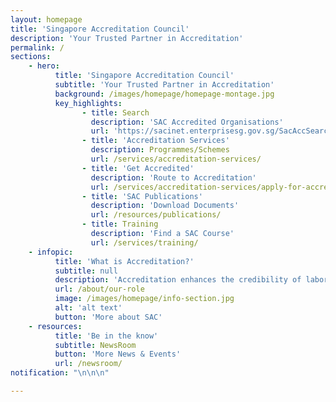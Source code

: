 ```yaml
---
layout: homepage
title: 'Singapore Accreditation Council'
description: 'Your Trusted Partner in Accreditation'
permalink: /
sections:
    - hero:
          title: 'Singapore Accreditation Council'
          subtitle: 'Your Trusted Partner in Accreditation'
          background: /images/homepage/homepage-montage.jpg
          key_highlights:
                - title: Search
                  description: 'SAC Accredited Organisations'
                  url: 'https://sacinet.enterprisesg.gov.sg/SacAccSearch/index.html'
                - title: 'Accreditation Services'
                  description: Programmes/Schemes
                  url: /services/accreditation-services/
                - title: 'Get Accredited'
                  description: 'Route to Accreditation'
                  url: /services/accreditation-services/apply-for-accreditation
                - title: 'SAC Publications'
                  description: 'Download Documents'
                  url: /resources/publications/
                - title: Training
                  description: 'Find a SAC Course'
                  url: /services/training/
    - infopic:
          title: 'What is Accreditation?'
          subtitle: null
          description: 'Accreditation enhances the credibility of laboratory tests, inspection, certification reports and certificates by providing reliable third party assurance that these services are conducted professionally and meet globally-recognised standards. Conformity Assessment Bodies - such as testing and calibration laboratories, certification bodies as well as inspection bodies - are benchmarked against international standards. This ensures the competency, impartiality and performance capability of their services.'
          url: /about/our-role
          image: /images/homepage/info-section.jpg
          alt: 'alt text'
          button: 'More about SAC'
    - resources:
          title: 'Be in the know'
          subtitle: NewsRoom
          button: 'More News & Events'
          url: /newsroom/
notification: "\n\n\n"

---
```


